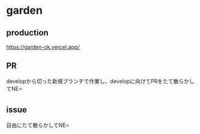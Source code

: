 # garden

## production
https://garden-ok.vercel.app/

## PR
developから切った新規ブランチで作業し、developに向けてPRをたて散らかしてNE⭐️

## issue
自由にたて散らかしてNE⭐️
